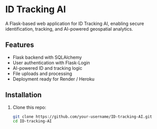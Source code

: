 # ID Tracking AI

A Flask-based web application for ID Tracking AI, enabling secure identification, tracking, and AI-powered geospatial analytics.

## Features
- Flask backend with SQLAlchemy
- User authentication with Flask-Login
- AI-powered ID and tracking logic
- File uploads and processing
- Deployment ready for Render / Heroku

## Installation
1. Clone this repo:
   ```bash
   git clone https://github.com/your-username/ID-tracking-AI.git
   cd ID-tracking-AI
